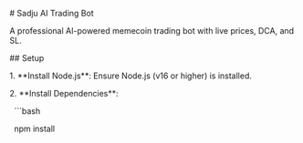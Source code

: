 \# Sadju AI Trading Bot



A professional AI-powered memecoin trading bot with live prices, DCA, and SL.



\## Setup



1\. \*\*Install Node.js\*\*: Ensure Node.js (v16 or higher) is installed.

2\. \*\*Install Dependencies\*\*:

&nbsp;  ```bash

&nbsp;  npm install

